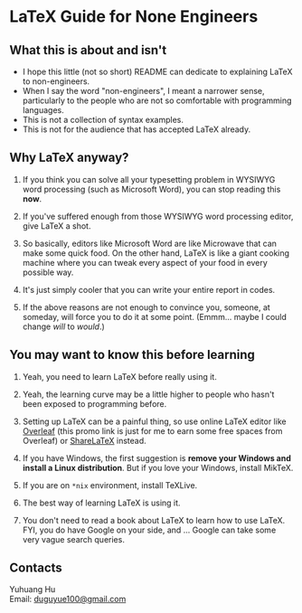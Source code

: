 # LaTeX Guide for None Engineers

## What this is about and isn't

+   I hope this little (not so short) README can dedicate to explaining LaTeX to non-engineers.
+   When I say the word "non-engineers", I meant a narrower sense, particularly to the people who are not 
    so comfortable with programming languages.
+   This is not a collection of syntax examples.
+   This is not for the audience that has accepted LaTeX already.

## Why LaTeX anyway?

1.  If you think you can solve all your typesetting problem in WYSIWYG word processing (such as Microsoft Word),
    you can stop reading this __now__.

2.  If you've suffered enough from those WYSIWYG word processing editor, give LaTeX a shot.

3.  So basically, editors like Microsoft Word are like Microwave that can make some quick food.
    On the other hand, LaTeX is like a giant cooking machine where you can tweak every aspect of your food
    in every possible way.

4.  It's just simply cooler that you can write your entire report in codes.

5.  If the above reasons are not enough to convince you, someone, at someday, will force you to do it
    at some point. (Emmm... maybe I could change _will_ to _would_.)

## You may want to know this before learning

1.  Yeah, you need to learn LaTeX before really using it.

2.  Yeah, the learning curve may be a little higher to people who hasn't been exposed to programming
    before.

3.  Setting up LaTeX can be a painful thing, so use online LaTeX editor like [Overleaf](https://www.overleaf.com/signup?ref=1ee0ce8d91cb) (this promo link is just for me to earn some free spaces from Overleaf) or [ShareLaTeX](https://www.sharelatex.com/) instead.

4.  If you have Windows, the first suggestion is __remove your Windows and install a Linux
    distribution__. But if you love your Windows, install MikTeX.

5.  If you are on `*nix` environment, install TeXLive.

6.  The best way of learning LaTeX is using it.

7.  You don't need to read a book about LaTeX to learn how to use LaTeX. FYI, you do have Google on your
    side, and ... Google can take some very vague search queries.

## Contacts

Yuhuang Hu  
Email: duguyue100@gmail.com
